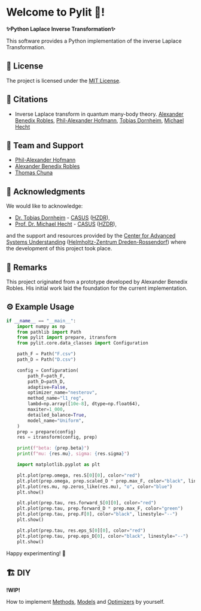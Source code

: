 # Welcome to Pylit 🚀!

**✨Python Laplace Inverse Transformation✨**

This software provides a Python implementation of the inverse Laplace Transformation.

## 📜 License

The project is licensed under the [MIT License](LICENSE.txt).

## 💬 Citations

- Inverse Laplace transform in quantum many-body theory. [Alexander Benedix Robles](a.benedix-robles@hzdr.de), [Phil-Alexander Hofmann](mailto:philhofmann@outlook.com), [Tobias Dornheim](t.dornheim@hzdr.de), [Michael Hecht](m.hecht@hzdr.de)

## 👥 Team and Support

- [Phil-Alexander Hofmann](https://github.com/philippocalippo/)
- [Alexander Benedix Robles](https://github.com/alexanderbenedix/)
- [Thomas Chuna](https://github.com/chunatho)

## 🙏 Acknowledgments

We would like to acknowledge:

- [Dr. Tobias Dornheim](https://www.casus.science/de-de/team-members/dr-tobias-dornheim/) - [CASUS](https://www.casus.science/) ([HZDR](https://www.hzdr.de/)),
- [Prof. Dr. Michael Hecht](https://www.casus.science/de-de/team-members/michael-hecht/) - [CASUS](https://www.casus.science/) ([HZDR](https://www.hzdr.de/)),

and the support and resources provided by the [Center for Advanced Systems Understanding](https://www.casus.science/) ([Helmholtz-Zentrum Dreden-Rossendorf](https://www.hzdr.de/)) where the development of this project took place.

## 📝 Remarks

This project originated from a prototype developed by Alexander Benedix Robles. His initial work laid the foundation for the current implementation.

## ⚙️ Example Usage

```python
if __name__ == "__main__":
    import numpy as np
    from pathlib import Path
    from pylit import prepare, itransform
    from pylit.core.data_classes import Configuration

    path_F = Path("F.csv")
    path_D = Path("D.csv")

    config = Configuration(
        path_F=path_F,
        path_D=path_D,
        adaptive=False,
        optimizer_name="nesterov",
        method_name="l1_reg",
        lambd=np.array([10e-8], dtype=np.float64),
        maxiter=1_000,
        detailed_balance=True,
        model_name="Uniform",
    )
    prep = prepare(config)
    res = itransform(config, prep)

    print(f"beta: {prep.beta}")
    print(f"mu: {res.mu}, sigma: {res.sigma}")

    import matplotlib.pyplot as plt

    plt.plot(prep.omega, res.S[0][0], color="red")
    plt.plot(prep.omega, prep.scaled_D * prep.max_F, color="black", linestyle="--")
    plt.plot(res.mu, np.zeros_like(res.mu), "o", color="blue")
    plt.show()

    plt.plot(prep.tau, res.forward_S[0][0], color="red")
    plt.plot(prep.tau, prep.forward_D * prep.max_F, color="green")
    plt.plot(prep.tau, prep.F[0], color="black", linestyle="--")
    plt.show()

    plt.plot(prep.tau, res.eps_S[0][0], color="red")
    plt.plot(prep.tau, prep.eps_D[0], color="black", linestyle="--")
    plt.show()
```

Happy experimenting! 🎉

## 🏗️ DIY

**!WIP!**

How to implement [Methods](#), [Models](#) and [Optimizers](#) by yourself.
